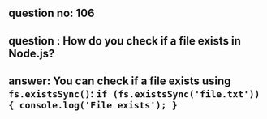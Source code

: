 
      
## question no: 106

## question : How do you check if a file exists in Node.js?

## answer: You can check if a file exists using `fs.existsSync()`: `if (fs.existsSync('file.txt')) { console.log('File exists'); }`
      